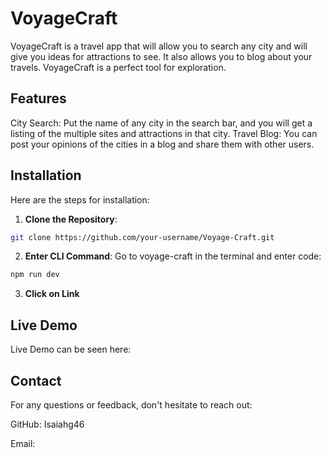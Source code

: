 # VoyageCraft
VoyageCraft is a travel app that will allow you to search any city and will give you ideas for attractions to see. It also allows you to blog about your travels. VoyageCraft is a perfect tool for exploration.

## Features
City Search: Put the name of any city in the search bar, and you will get a listing of the multiple sites and attractions in that city.
Travel Blog: You can post your opinions of the cities in a blog and share them with other users.

## Installation

Here are the steps for installation:

1. **Clone the Repository**:
  ```bash
  git clone https://github.com/your-username/Voyage-Craft.git
  ```
2. **Enter CLI Command**:
   Go to voyage-craft in the terminal and enter code:
  ```bash
  npm run dev
  ```
3. **Click on Link**

## Live Demo
Live Demo can be seen here:

## Contact
For any questions or feedback, don't hesitate to reach out: 

GitHub: Isaiahg46
 
Email: 
